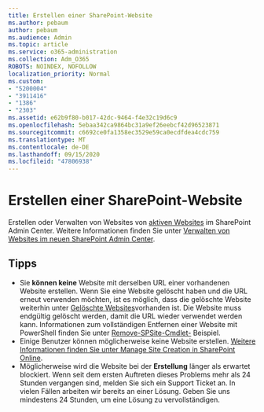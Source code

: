 ```yaml
---
title: Erstellen einer SharePoint-Website
ms.author: pebaum
author: pebaum
ms.audience: Admin
ms.topic: article
ms.service: o365-administration
ms.collection: Adm_O365
ROBOTS: NOINDEX, NOFOLLOW
localization_priority: Normal
ms.custom:
- "5200004"
- "3911416"
- "1386"
- "2303"
ms.assetid: e62b9f80-b017-42dc-9464-f4e32c19d6c9
ms.openlocfilehash: 5ebaa342ca9864bc31a9ef26eebcf42d96523871
ms.sourcegitcommit: c6692ce0fa1358ec3529e59ca0ecdfdea4cdc759
ms.translationtype: MT
ms.contentlocale: de-DE
ms.lasthandoff: 09/15/2020
ms.locfileid: "47806938"
---
```

# <a name="create-a-sharepoint-site"></a>Erstellen einer SharePoint-Website

Erstellen oder Verwalten von Websites von [aktiven Websites](https://admin.microsoft.com/sharepoint?page=sitemanagement&modern=true) im SharePoint Admin Center. Weitere Informationen finden Sie unter [Verwalten von Websites im neuen SharePoint Admin Center](https://docs.microsoft.com/sharepoint/manage-site-creation). 

## <a name="tips"></a>Tipps

- Sie **können keine** Website mit derselben URL einer vorhandenen Website erstellen. Wenn Sie eine Website gelöscht haben und die URL erneut verwenden möchten, ist es möglich, dass die gelöschte Website weiterhin unter [Gelöschte Websites](https://admin.microsoft.com/sharepoint?page=recyclebin&modern=true)vorhanden ist. Die Website muss endgültig gelöscht werden, damit die URL wieder verwendet werden kann. Informationen zum vollständigen Entfernen einer Website mit PowerShell finden Sie unter [Remove-SPSite-Cmdlet-](https://docs.microsoft.com/sharepoint/manage-sites-in-new-admin-center#delete-a-site) Beispiel.
- Einige Benutzer können möglicherweise keine Website erstellen. [Weitere Informationen finden Sie unter Manage Site Creation in SharePoint Online](https://docs.microsoft.com/sharepoint/manage-site-creation).
- Möglicherweise wird die Website bei der **Erstellung** länger als erwartet blockiert. Wenn seit dem ersten Auftreten dieses Problems mehr als 24 Stunden vergangen sind, melden Sie sich ein Support Ticket an. In vielen Fällen arbeiten wir bereits an einer Lösung. Geben Sie uns mindestens 24 Stunden, um eine Lösung zu vervollständigen.
